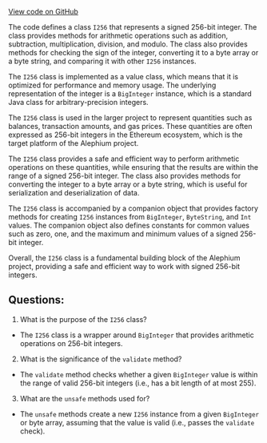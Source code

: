 [View code on GitHub](https://github.com/oxygenium/oxygenium/util/src/main/scala/org/oxygenium/util/I256.scala)

The code defines a class `I256` that represents a signed 256-bit integer. The class provides methods for arithmetic operations such as addition, subtraction, multiplication, division, and modulo. The class also provides methods for checking the sign of the integer, converting it to a byte array or a byte string, and comparing it with other `I256` instances.

The `I256` class is implemented as a value class, which means that it is optimized for performance and memory usage. The underlying representation of the integer is a `BigInteger` instance, which is a standard Java class for arbitrary-precision integers.

The `I256` class is used in the larger project to represent quantities such as balances, transaction amounts, and gas prices. These quantities are often expressed as 256-bit integers in the Ethereum ecosystem, which is the target platform of the Alephium project.

The `I256` class provides a safe and efficient way to perform arithmetic operations on these quantities, while ensuring that the results are within the range of a signed 256-bit integer. The class also provides methods for converting the integer to a byte array or a byte string, which is useful for serialization and deserialization of data.

The `I256` class is accompanied by a companion object that provides factory methods for creating `I256` instances from `BigInteger`, `ByteString`, and `Int` values. The companion object also defines constants for common values such as zero, one, and the maximum and minimum values of a signed 256-bit integer.

Overall, the `I256` class is a fundamental building block of the Alephium project, providing a safe and efficient way to work with signed 256-bit integers.
## Questions: 
 1. What is the purpose of the `I256` class?
- The `I256` class is a wrapper around `BigInteger` that provides arithmetic operations on 256-bit integers.

2. What is the significance of the `validate` method?
- The `validate` method checks whether a given `BigInteger` value is within the range of valid 256-bit integers (i.e., has a bit length of at most 255).

3. What are the `unsafe` methods used for?
- The `unsafe` methods create a new `I256` instance from a given `BigInteger` or byte array, assuming that the value is valid (i.e., passes the `validate` check).